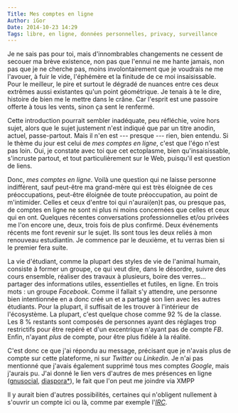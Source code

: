 ```yaml
---
Title: Mes comptes en ligne
Author: iGor
Date: 2014-10-23 14:29
Tags: libre, en ligne, données personnelles, privacy, surveillance
---
```


Je ne sais pas pour toi, mais d'innombrables changements ne cessent de secouer ma brève existence, non pas que l'ennui ne me hante jamais, non pas que je ne cherche pas, moins involontairement que je voudrais ne me l'avouer, à fuir le vide, l'éphémère et la finitude de ce moi insaisissable. Pour le meilleur, le pire et surtout le dégradé de nuances entre ces deux extrêmes aussi existantes qu'un point géométrique. Je tenais à te le dire, histoire de bien me le mettre dans le crâne. Car l'esprit est une passoire offerte à tous les vents, sinon ça sent le renfermé.

Cette introduction pourrait sembler inadéquate, peu réfléchie, voire hors sujet, alors que le sujet justement n'est indiqué que par un titre anodin, actuel, passe-partout. Mais il n'en est --- presque --- rien, bien entendu. Si le thème du jour est celui de _mes comptes en ligne_, c'est que l'égo n'est pas loin. Oui, je constate avec toi que cet ectoplasme, bien qu'insaisissable, s'incruste partout, et tout particulièrement sur le Web, puisqu'il est question de liens.

Donc, _mes comptes en ligne_. Voilà une question qui ne laisse personne indifférent, sauf peut-être ma grand-mère qui est très éloignée de ces préoccupations, peut-être éloignée de toute préoccupation, au point de m'intimider. Celles et ceux d'entre toi qui n'aurai(en)t pas, ou presque pas, de comptes en ligne ne sont ni plus ni moins concernées que celles et ceux qui en ont. Quelques récentes conversations professionnelles et/ou privées me l'on encore une, deux, trois fois de plus confirmé. Deux événements récents me font revenir sur le sujet. Ils sont tous les deux reliés à mon renouveau estudiantin. Je commence par le deuxième, et tu verras bien si le premier fera suite. 

La vie d'étudiant, comme la plupart des styles de vie de l'animal humain, consiste à former un groupe, ce qui veut dire, dans le désordre, suivre des cours ensemble, réaliser des travaux à plusieurs, boire des verres... partager des informations utiles, essentielles et futiles, en ligne. En trois mots : un groupe _Facebook_. Comme il fallait s'y attendre, une personne bien intentionnée en a donc créé un et a partagé son lien avec les autres étudiants. Pour la plupart, il suffisait de les trouver à l'intérieur de l'écosystème. La plupart, c'est quelque chose comme 92 % de la classe. Les 8 % restants sont composés de personnes ayant des réglages trop restrictifs pour être repéré et d'un excentrique n'ayant pas de compte _FB_. Enfin, n'ayant _plus_ de compte, pour être plus fidèle à la réalité.

C'est donc ce que j'ai répondu au message, précisant que je n'avais plus de compte sur cette plateforme, ni sur _Twitter_ ou _Linkedin_. Je n'ai pas mentionné que j'avais également supprimé tous mes comptes _Google_, mais j'aurais pu. J'ai donné le lien vers d'autres de mes présences en ligne ([gnusocial](http://social.id-libre.org/igor), [diaspora*](https://diaspora-fr.org/u/igor)), le fait que l'on peut me joindre via XMPP


Il y aurait bien d'autres possibilités, certaines qui n'obligent nullement à s'ouvrir un compte ici ou là, comme par exemple l'[_IRC_](http://fr.wikipedia.org/wiki/Internet_Relay_Chat "article IRC sur fr.wikipedia"). 
